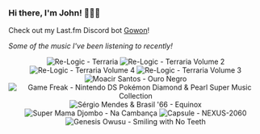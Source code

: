 ### Hi there, I'm John! 🏄🏻‍♂️

Check out my Last.fm Discord bot [Gowon](http://gowon.ca)!

_Some of the music I've been listening to recently!_


<!-- lastfm -->
<p align="center"><img src="https://lastfm.freetls.fastly.net/i/u/64s/3f97630c29576b252c46eb69a68187f4.jpg" title="Re-Logic - Terraria"> <img src="https://lastfm.freetls.fastly.net/i/u/64s/0a28742a18fa678532f72ce05a0c7dd0.jpg" title="Re-Logic - Terraria Volume 2"> <img src="https://lastfm.freetls.fastly.net/i/u/64s/7fd96617a9568775c12e5b38330928bb.jpg" title="Re-Logic - Terraria Volume 4"> <img src="https://lastfm.freetls.fastly.net/i/u/64s/4c61d4edb1783214254015f1ccfaeaa2.jpg" title="Re-Logic - Terraria Volume 3"> <img src="https://lastfm.freetls.fastly.net/i/u/64s/d219a0c7f491abed4ec47099d27da61e.jpg" title="Moacir Santos - Ouro Negro"> <img src="https://lastfm.freetls.fastly.net/i/u/64s/960e7faf43f6b3260bba915975671dfa.png" title="Game Freak - Nintendo DS Pokémon Diamond & Pearl Super Music Collection"> <img src="https://lastfm.freetls.fastly.net/i/u/64s/b87132d8a38b3eae36ec14ebfda30417.jpg" title="Sérgio Mendes & Brasil '66 - Equinox"> <img src="https://lastfm.freetls.fastly.net/i/u/64s/e2c2d73de925c914462df7c0adc82f10.jpg" title="Super Mama Djombo - Na Cambança"> <img src="https://lastfm.freetls.fastly.net/i/u/64s/617ed5b9635d1e43dbcbbaba68349270.jpg" title="Capsule - NEXUS-2060"> <img src="https://lastfm.freetls.fastly.net/i/u/64s/65deebffb9372e1dce5c60927d861a87.jpg" title="Genesis Owusu - Smiling with No Teeth"> </p>
